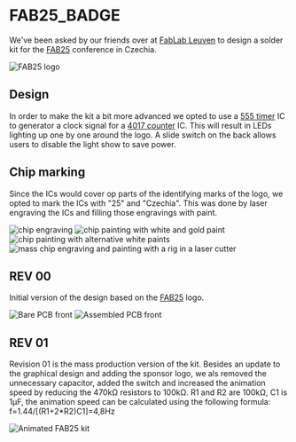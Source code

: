 # FAB25_BADGE
We've been asked by our friends over at [FabLab Leuven](https://fablab-leuven.be/) to design a solder kit for the [FAB25](https://fab25.fabevent.org/) conference in Czechia.

![FAB25 logo](media/fab25_logo.png)

## Design
In order to make the kit a bit more advanced we opted to use a [555 timer](https://www.ti.com/product/TLC555) IC to generator a clock signal for a [4017 counter](https://www.ti.com/product/CD4017B) IC. This will result in LEDs lighting up one by one around the logo. A slide switch on the back allows users to disable the light show to save power. 

## Chip marking
Since the ICs would cover op parts of the identifying marks of the logo, we opted to mark the ICs with "25" and "Czechia". This was done by laser engraving the ICs and filling those engravings with paint.

![chip engraving](media/chip_marking0.jpg)
![chip painting with white and gold paint](media/chip_marking1.jpg)
![chip painting with alternative white paints](media/chip_marking2.jpg)
![mass chip engraving and painting with a rig in a laser cutter](media/chip_marking3.jpg)


## REV 00
Initial version of the design based on the [FAB25](https://fab25.fabevent.org/) logo.

![Bare PCB front](media/PCB_00_front.png)
![Assembled PCB front](media/PCB_00_assembled.png)


## REV 01
Revision 01 is the mass production version of the kit. Besides an update to the graphical design and adding the sponsor logo, we als removed the unnecessary capacitor, added the switch and increased the animation speed by reducing the 470kΩ resistors to 100kΩ. 
R1 and R2 are 100kΩ, C1 is 1µF, the animation speed can be calculated using the following formula: f=1.44/[(R1+2*R2)C1]=4,8Hz

![Animated FAB25 kit](media/fab25_assembled.gif)